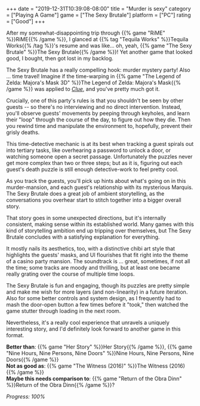 +++
date = "2019-12-31T10:39:08-08:00"
title = "Murder is sexy"
category = ["Playing A Game"]
game = ["The Sexy Brutale"]
platform = ["PC"]
rating = ["Good"]
+++

After my somewhat-disappointing trip through {{% game "RiME" %}}RiME{{% /game %}}, I glanced at {{% tag "Tequila Works" %}}Tequila Works{{% /tag %}}'s resume and was like... oh, yeah, {{% game "The Sexy Brutale" %}}The Sexy Brutale{{% /game %}}!  Yet another game that looked good, I bought, then got lost in my backlog.

The Sexy Brutale has a really compelling hook: murder mystery party!  Also ... time travel!  Imagine if the time-warping in {{% game "The Legend of Zelda: Majora's Mask 3D" %}}The Legend of Zelda: Majora's Mask{{% /game %}} was applied to <i><a href="https://www.imdb.com/title/tt0088930/">Clue</a></i>, and you've pretty much got it.

Crucially, one of this party's rules is that you shouldn't be seen by other guests -- so there's no interviewing and no direct intervention.  Instead, you'll observe guests' movements by peeping through keyholes, and learn their "loop" through the course of the day, to figure out how they die.  Then you rewind time and manipulate the environment to, hopefully, prevent their grisly deaths.

This time-detective mechanic is at its best when tracking a guest spirals out into tertiary tasks, like overhearing a password to unlock a door, or watching someone open a secret passage.  Unfortunately the puzzles never get more complex than two or three steps; but as it is, figuring out each guest's death puzzle is still enough detective-work to feel pretty cool.

As you track the guests, you'll pick up hints about what's going on in this murder-mansion, and each guest's relationship with its mysterious Marquis.  The Sexy Brutale does a great job of ambient storytelling, as the conversations you overhear start to stitch together into a bigger overall story.

That story goes in some unexpected directions, but it's internally consistent, making sense within its established world.  Many games with this kind of storytelling ambition end up tripping over themselves, but The Sexy Brutale concludes with a satisfying explanation for everything.

It mostly nails its aesthetics, too, with a distinctive chibi art style that highlights the guests' masks, and UI flourishes that fit right into the theme of a casino party mansion.  The soundtrack is ... great, sometimes, if not all the time; some tracks are moody and thrilling, but at least one became really grating over the course of multiple time loops.

The Sexy Brutale is fun and engaging, though its puzzles are pretty simple and make me wish for more layers (and non-linearity) in a future iteration.  Also for some better controls and system design, as I frequently had to mash the door-open button a few times before it "took," then watched the game stutter through loading in the next room.

Nevertheless, it's a really cool experience that unravels a uniquely interesting story, and I'd definitely look forward to another game in this format.

<b>Better than</b>: {{% game "Her Story" %}}Her Story{{% /game %}}, {{% game "Nine Hours, Nine Persons, Nine Doors" %}}Nine Hours, Nine Persons, Nine Doors{{% /game %}}  
<b>Not as good as</b>: {{% game "The Witness (2016)" %}}The Witness (2016){{% /game %}}  
<b>Maybe this needs comparison to</b>: {{% game "Return of the Obra Dinn" %}}Return of the Obra Dinn{{% /game %}}?

<i>Progress: 100%</i>
